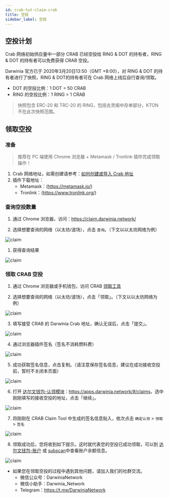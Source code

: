 ```yaml
---
id: crab-tut-claim-crab
title: 空投
sidebar_label: 空投
---
```


## 空投计划

Crab 网络初始供应量中一部分 CRAB 已经空投给 RING & DOT 的持有者，RING & DOT 的持有者可以免费获得 CRAB 空投。

Darwinia 官方已于 2020年3月20日13:50（GMT +8:00），对 RING & DOT 的持有者进行了快照，RING & DOT的持有者可在 Crab 网络上线后自行查询/领取。

- DOT 的空投比例：1 DOT = 50 CRAB
- RING 的空投比例：1 RING = 1 CRAB

> 快照包含 ERC-20 和 TRC-20 的 RING，包括古灵阁中存单部分，KTON 不在此次快照范围。


## 领取空投

### 准备

> 推荐在 PC 端使用 Chrome 浏览器 + Metamask / Tronlink 插件完成领取操作！

1. Crab 网络地址，如需创建请参考：[如何创建或导入 Crab 地址](crab-tut-create-account)
2. 插件下载地址：
    -  Metamask：(https://metamask.io/)
    -  Tronlink：(https://www.tronlink.org/)

### 查询空投数量

1. 通过 Chrome 浏览器，访问：https://claim.darwinia.network/

2. 选择想要查询的网络（以太坊/波场），点击 `查询`。（下文以以太坊网络为例）

![claim](assets/tut/claim-airdropped-crab/1.png)

1. 获得查询结果

![claim](assets/tut/claim-airdropped-crab/2.png)

### 领取 CRAB 空投

1. 通过 Chrome 浏览器或手机钱包，访问 CRAB [领取工具](https://claim.darwinia.network/)

2. 选择想要查询的网络（以太坊/波场），点击「领取」。（下文以以太坊网络为例）

![claim](assets/tut/claim-airdropped-crab/3.png)

3. 填写接受 CRAB 的 Darwinia Crab 地址，确认无误后，点击「提交」。

![claim](assets/tut/claim-airdropped-crab/4.png)

4. 通过浏览器插件签名（签名不消耗燃料费）

![claim](assets/tut/claim-airdropped-crab/5.png)

5. 成功获取签名信息，点击复制。（请注意保存签名信息，建议在成功接收空投前，暂时不关闭本页面）

![claim](assets/tut/claim-airdropped-crab/6.png)

6. 打开 [达尔文钱包-认领模块](<https://apps.darwinia.network/#/claims>)：<https://apps.darwinia.network/#/claims>，选中刚刚填写的接收空投的地址，点击「继续」。

![claim](assets/tut/claim-airdropped-crab/8.png)

7. 将刚刚在 CRAB Claim Tool 中生成的签名信息贴入，依次点击 `确定认领` > `领取` > `签名`

![claim](assets/tut/claim-airdropped-crab/7.png)

8. 领取成功后，您将收到如下提示。这时就代表您的空投已成功领取，可以到 [达尔文钱包-账户](<https://apps.darwinia.network/#/accounts>) 或 [subscan](<https://crab.subscan.io/>)中查看账户余额信息。

![claim](assets/tut/claim-airdropped-crab/9.png)

- 如果您在领取空投的过程中遇到其他问题，请加入我们的社群交流。
  - 微信公众号：DarwiniaNetwork
  - 微信小助手：Darwinia_Network
  - Telegram：<https://t.me/DarwiniaNetwork>

